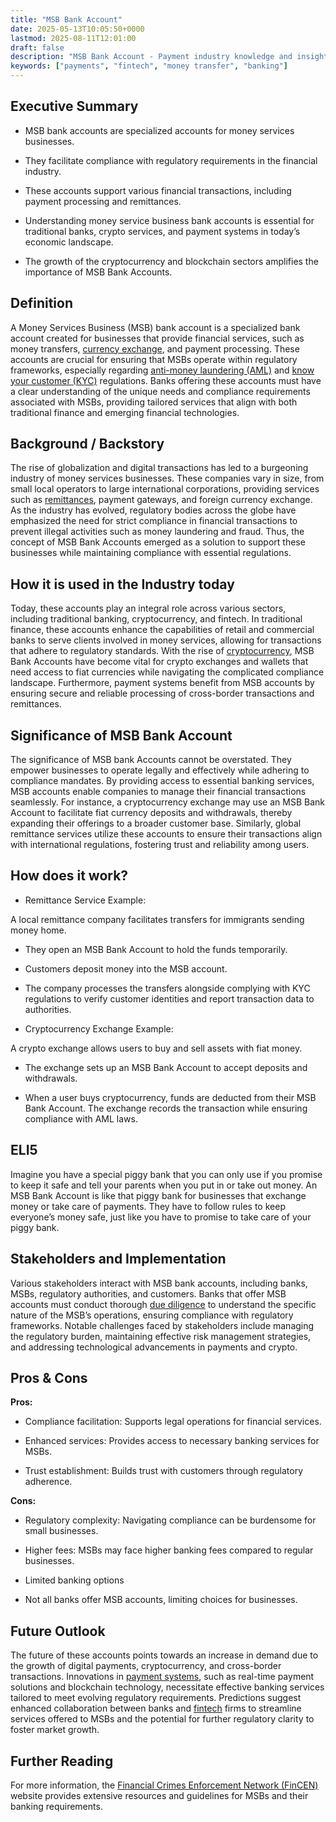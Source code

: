 ```yaml
---
title: "MSB Bank Account"
date: 2025-05-13T10:05:50+0000
lastmod: 2025-08-11T12:01:00
draft: false
description: "MSB Bank Account - Payment industry knowledge and insights"
keywords: ["payments", "fintech", "money transfer", "banking"]
---
```


## Executive Summary

- MSB bank accounts are specialized accounts for money services businesses.

- They facilitate compliance with regulatory requirements in the financial industry.

- These accounts support various financial transactions, including payment processing and remittances.

- Understanding money service business bank accounts is essential for traditional banks, crypto services, and payment systems in today’s economic landscape.

- The growth of the cryptocurrency and blockchain sectors amplifies the importance of MSB Bank Accounts.

## Definition

A Money Services Business (MSB) bank account is a specialized bank account created for businesses that provide financial services, such as money transfers, [currency exchange](https://faisalkhanllc.xyz/resources/payments-wiki/currency-exchange/), and payment processing. These accounts are crucial for ensuring that MSBs operate within regulatory frameworks, especially regarding [anti-money laundering (AML)](https://faisalkhanllc.xyz/resources/payments-wiki/a/anti-money-laundering-aml/) and [know your customer (KYC)](https://faisalkhanllc.xyz/resources/payments-wiki/k/know-your-customer-kyc/) regulations. Banks offering these accounts must have a clear understanding of the unique needs and compliance requirements associated with MSBs, providing tailored services that align with both traditional finance and emerging financial technologies.

## Background / Backstory

The rise of globalization and digital transactions has led to a burgeoning industry of money services businesses. These companies vary in size, from small local operators to large international corporations, providing services such as [remittances](https://faisalkhanllc.xyz/resources/payments-wiki/r/remittances/), payment gateways, and foreign currency exchange. As the industry has evolved, regulatory bodies across the globe have emphasized the need for strict compliance in financial transactions to prevent illegal activities such as money laundering and fraud. Thus, the concept of MSB Bank Accounts emerged as a solution to support these businesses while maintaining compliance with essential regulations.

## How it is used in the Industry today

Today, these accounts play an integral role across various sectors, including traditional banking, cryptocurrency, and fintech. In traditional finance, these accounts enhance the capabilities of retail and commercial banks to serve clients involved in money services, allowing for transactions that adhere to regulatory standards. With the rise of [cryptocurrency](https://faisalkhanllc.xyz/resources/payments-wiki/c/cryptocurrency/), MSB Bank Accounts have become vital for crypto exchanges and wallets that need access to fiat currencies while navigating the complicated compliance landscape. Furthermore, payment systems benefit from MSB accounts by ensuring secure and reliable processing of cross-border transactions and remittances.

## Significance of MSB Bank Account

The significance of MSB bank Accounts cannot be overstated. They empower businesses to operate legally and effectively while adhering to compliance mandates. By providing access to essential banking services, MSB accounts enable companies to manage their financial transactions seamlessly. For instance, a cryptocurrency exchange may use an MSB Bank Account to facilitate fiat currency deposits and withdrawals, thereby expanding their offerings to a broader customer base. Similarly, global remittance services utilize these accounts to ensure their transactions align with international regulations, fostering trust and reliability among users.

## How does it work?

- Remittance Service Example:

A local remittance company facilitates transfers for immigrants sending money home.

- They open an MSB Bank Account to hold the funds temporarily.

- Customers deposit money into the MSB account.

- The company processes the transfers alongside complying with KYC regulations to verify customer identities and report transaction data to authorities.

- Cryptocurrency Exchange Example:

A crypto exchange allows users to buy and sell assets with fiat money.

- The exchange sets up an MSB Bank Account to accept deposits and withdrawals.

- When a user buys cryptocurrency, funds are deducted from their MSB Bank Account. The exchange records the transaction while ensuring compliance with AML laws.

## ELI5

Imagine you have a special piggy bank that you can only use if you promise to keep it safe and tell your parents when you put in or take out money. An MSB Bank Account is like that piggy bank for businesses that exchange money or take care of payments. They have to follow rules to keep everyone’s money safe, just like you have to promise to take care of your piggy bank.

## Stakeholders and Implementation

Various stakeholders interact with MSB bank accounts, including banks, MSBs, regulatory authorities, and customers. Banks that offer MSB accounts must conduct thorough [due diligence](https://faisalkhanllc.xyz/resources/payments-wiki/d/due-diligence-dd/) to understand the specific nature of the MSB’s operations, ensuring compliance with regulatory frameworks. Notable challenges faced by stakeholders include managing the regulatory burden, maintaining effective risk management strategies, and addressing technological advancements in payments and crypto.

## Pros & Cons

**Pros:**

- Compliance facilitation: Supports legal operations for financial services.

- Enhanced services: Provides access to necessary banking services for MSBs.

- Trust establishment: Builds trust with customers through regulatory adherence.

**Cons:**

- Regulatory complexity: Navigating compliance can be burdensome for small businesses.

- Higher fees: MSBs may face higher banking fees compared to regular businesses.

- Limited banking options

- Not all banks offer MSB accounts, limiting choices for businesses.

## Future Outlook

The future of these accounts points towards an increase in demand due to the growth of digital payments, cryptocurrency, and cross-border transactions. Innovations in [payment systems](https://faisalkhanllc.xyz/resources/payments-wiki/d/digital-payments/), such as real-time payment solutions and blockchain technology, necessitate effective banking services tailored to meet evolving regulatory requirements. Predictions suggest enhanced collaboration between banks and [fintech](https://faisalkhanllc.xyz/resources/payments-wiki/f/fintech/) firms to streamline services offered to MSBs and the potential for further regulatory clarity to foster market growth.

## Further Reading

For more information, the [Financial Crimes Enforcement Network (FinCEN)](https://www.fincen.gov/) website provides extensive resources and guidelines for MSBs and their banking requirements.
